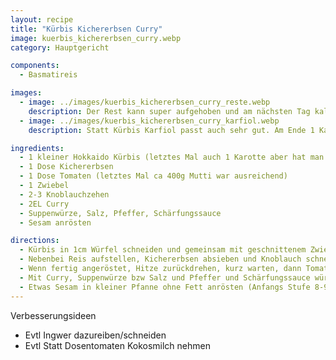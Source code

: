 ```yaml
---
layout: recipe
title: "Kürbis Kichererbsen Curry"
image: kuerbis_kichererbsen_curry.webp
category: Hauptgericht

components:
  - Basmatireis

images:
  - image: ../images/kuerbis_kichererbsen_curry_reste.webp
    description: Der Rest kann super aufgehoben und am nächsten Tag kalt gegessen werden. Schmeckt fast noch besser
  - image: ../images/kuerbis_kichererbsen_curry_karfiol.webp
    description: Statt Kürbis Karfiol passt auch sehr gut. Am Ende 1 Karotte fein dazugerieben (evtl besser am Anfang anrösten?). Recht viel Wasser und etwas Milch am Ende dazu bis es eine cremige Konsistenz hat

ingredients:
  - 1 kleiner Hokkaido Kürbis (letztes Mal auch 1 Karotte aber hat man nicht gemerkt)
  - 1 Dose Kichererbsen
  - 1 Dose Tomaten (letztes Mal ca 400g Mutti war ausreichend)
  - 1 Zwiebel
  - 2-3 Knoblauchzehen
  - 2EL Curry
  - Suppenwürze, Salz, Pfeffer, Schärfungssauce
  - Sesam anrösten

directions:
  - Kürbis in 1cm Würfel schneiden und gemeinsam mit geschnittenem Zwiebel in etwas Öl anrösten bis die Würfel stellenweise leicht bräunlich sind
  - Nebenbei Reis aufstellen, Kichererbsen absieben und Knoblauch schneiden
  - Wenn fertig angeröstet, Hitze zurückdrehen, kurz warten, dann Tomaten, Kichererbsen und Knoblauch dazugeben, umrühren und ca 10min zugedeckt Stufe 6 köcheln lassen (bei Bedarf öfters etwas Wasser dazugeben)
  - Mit Curry, Suppenwürze bzw Salz und Pfeffer und Schärfungssauce würzen und abschmecken, dann noch paar Minuten zugedeckt köcheln lassen bis es fertig ist
  - Etwas Sesam in kleiner Pfanne ohne Fett anrösten (Anfangs Stufe 8-9 und oft schwenken, sobald sie leicht bräunlich werden zurückdrehen)
---
```


Verbesserungsideen
- Evtl Ingwer dazureiben/schneiden
- Evtl Statt Dosentomaten Kokosmilch nehmen